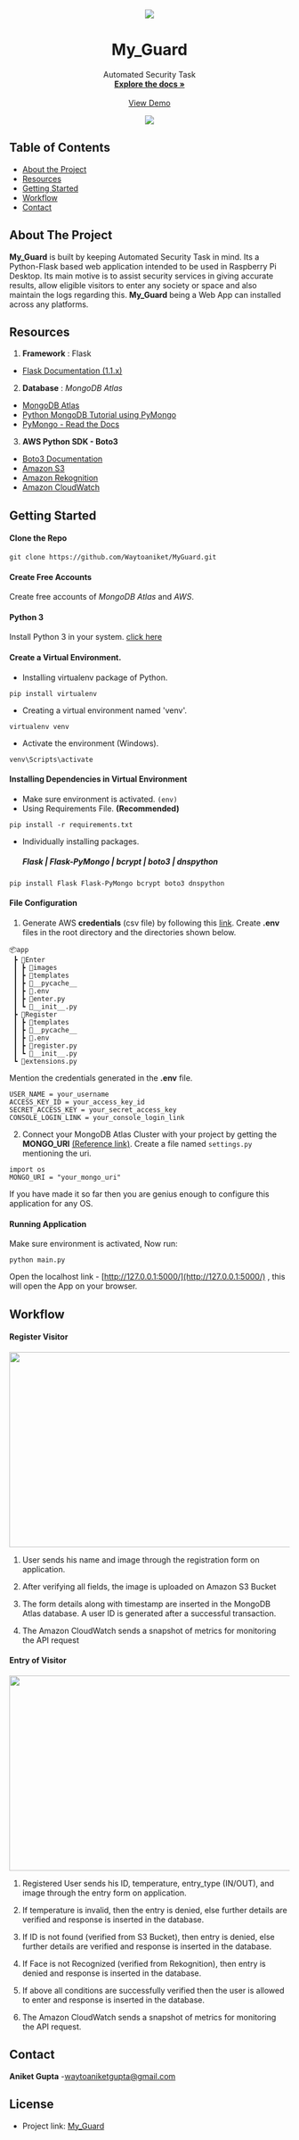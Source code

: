 

<!-- PROJECT LOGO -->
<br />
<p align="center">
  
  <img src="https://img.icons8.com/color/80/000000/hips.png"/>
  
  <h1 align="center">My_Guard</h1>

  <p align="center">
    Automated Security Task
    <br />
    <a href="https://docs.google.com/document/d/1KF65t9N9TMkO4DHqI02kcHO1DgoCmEi7_cdcJBLKTSE/edit?usp=sharing"><strong>Explore the docs »</strong></a>
    <br />
    <br />
    <a href="https://myguardproject.herokuapp.com/">View Demo</a>
  </p>
</p>


<p align="center">
  <img src="https://github.com/ADI-KOTKAR/My_Guard/blob/master/images/home.PNG">
</p>

<!-- TABLE OF CONTENTS -->


## Table of Contents

* [About the Project](#about-the-project)
* [Resources](#resources)
* [Getting Started](#getting-started)
* [Workflow](#workflow)
* [Contact](#contact)


<!-- ABOUT THE PROJECT -->
## About The Project


**My_Guard** is built by keeping Automated Security Task in mind. Its a Python-Flask based web application intended to be used in Raspberry Pi Desktop. 
  Its main motive is to assist security services in giving accurate results, allow eligible visitors to enter any society or space and also maintain the logs regarding this.       **My_Guard** being a Web App can installed across any platforms. 

## Resources
1. **Framework** : Flask
- [Flask Documentation (1.1.x)](https://flask.palletsprojects.com/en/1.1.x/)
2. **Database** : *MongoDB Atlas*
- [MongoDB Atlas](https://www.mongodb.com/cloud/atlas)
- [Python  MongoDB Tutorial using PyMongo](https://youtu.be/rE_bJl2GAY8)
- [PyMongo - Read the Docs](https://pymongo.readthedocs.io/en/stable/)
3. **AWS  Python SDK - Boto3**
- [Boto3 Documentation](https://boto3.amazonaws.com/v1/documentation/api/latest/index.html)
- [Amazon S3](https://aws.amazon.com/s3/)
- [Amazon Rekognition](https://aws.amazon.com/rekognition/?blog-cards.sort-by=item.additionalFields.createdDate&blog-cards.sort-order=desc)
- [Amazon CloudWatch](https://aws.amazon.com/cloudwatch/)


<!-- GETTING STARTED -->
## Getting Started
#### Clone the Repo
```
git clone https://github.com/Waytoaniket/MyGuard.git
````

#### Create Free Accounts
Create free accounts of *MongoDB Atlas* and *AWS*. 

####  Python 3 
Install Python 3 in your system. [click here](https://www.python.org/downloads/)

#### Create a Virtual Environment.
- Installing virtualenv package of Python.
```
pip install virtualenv
```
- Creating a virtual environment named 'venv'.
```
virtualenv venv
```
- Activate the environment (Windows).
```
venv\Scripts\activate
```

#### Installing Dependencies in Virtual Environment
- Make sure environment is activated. `(env)`
- Using Requirements File. **(Recommended)**
```
pip install -r requirements.txt
```
- Individually installing packages.
	##### ***Flask | Flask-PyMongo | bcrypt | boto3 | dnspython***
```
pip install Flask Flask-PyMongo bcrypt boto3 dnspython
```
#### File Configuration
1.  Generate AWS **credentials** (csv file) by following this [link](https://www.youtube.com/watch?v=Jtr0gyM9rCI). Create **.env** files in the root directory and the directories shown below.
```
📦app  
 ┣ 📂Enter  
 ┃ ┣ 📂images   
 ┃ ┣ 📂templates   
 ┃ ┣ 📂__pycache__   
 ┃ ┣ 📜.env  
 ┃ ┣ 📜enter.py  
 ┃ ┗ 📜__init__.py  
 ┣ 📂Register  
 ┃ ┣ 📂templates  
 ┃ ┣ 📂__pycache__   
 ┃ ┣ 📜.env  
 ┃ ┣ 📜register.py  
 ┃ ┗ 📜__init__.py 
 ┗ 📜extensions.py
```
Mention the credentials generated in the **.env** file.
```
USER_NAME = your_username
ACCESS_KEY_ID = your_access_key_id
SECRET_ACCESS_KEY = your_secret_access_key
CONSOLE_LOGIN_LINK = your_console_login_link
```
2. Connect your MongoDB Atlas Cluster with your project by getting the  **MONGO_URI** [(Reference link)](https://youtu.be/rE_bJl2GAY8). Create a file named `settings.py` mentioning the uri.
```
import os
MONGO_URI = "your_mongo_uri"
``` 


If you have made it so far then you are genius enough to configure this application for any OS.

#### Running Application
Make sure environment is activated, Now run:
```
python main.py
```
Open the localhost link - [http://127.0.0.1:5000/](http://127.0.0.1:5000/) , this will open the App on your browser.

## Workflow

#### Register Visitor
<p align="center">
  <img width="506" height="350" src="https://github.com/ADI-KOTKAR/My_Guard/blob/master/images/My_Guard_register.png">
</p>

1.  User sends his name and image through the registration form on application.

2.  After verifying all fields, the image is uploaded on Amazon S3 Bucket

3.  The form details along with timestamp are inserted in the MongoDB Atlas database. A user ID is generated after a successful transaction.

4.  The Amazon CloudWatch sends a snapshot of metrics for monitoring the API request


#### Entry of Visitor

<p align="center">
  <img width="506" height="350" src="https://github.com/ADI-KOTKAR/My_Guard/blob/master/images/My_Guard_entry.png">
</p>

1.  Registered User sends his ID, temperature, entry_type (IN/OUT), and image through the entry form on application.

2.  If temperature is invalid, then the entry is denied, else further details are verified and response is inserted in the database.

3.  If ID is not found (verified from S3 Bucket), then entry is denied, else further details are verified and response is inserted in the database.

4.  If Face is not Recognized (verified from Rekognition), then entry is denied and response is inserted in the database.

5.  If above all conditions are successfully verified then the user is allowed to enter and response is inserted in the database.

6.  The Amazon CloudWatch sends a snapshot of metrics for monitoring the API request.


## Contact

**Aniket Gupta** -[waytoaniketgupta@gmail.com](waytoaniketgupta@gmail.com)

## License

- Project link: [My_Guard](https://github.com/Waytoaniket/MyGuard)


